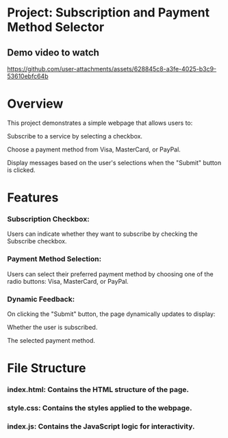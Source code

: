 # Project: Subscription and Payment Method Selector

## Demo video to watch 

https://github.com/user-attachments/assets/628845c8-a3fe-4025-b3c9-53610ebfc64b


# Overview

This project demonstrates a simple webpage that allows users to:

Subscribe to a service by selecting a checkbox.

Choose a payment method from Visa, MasterCard, or PayPal.

Display messages based on the user's selections when the "Submit" button is clicked.

# Features

### Subscription Checkbox:

Users can indicate whether they want to subscribe by checking the Subscribe checkbox.

### Payment Method Selection:

Users can select their preferred payment method by choosing one of the radio buttons: Visa, MasterCard, or PayPal.

### Dynamic Feedback:

On clicking the "Submit" button, the page dynamically updates to display:

Whether the user is subscribed.

The selected payment method.

# File Structure

 ### index.html: Contains the HTML structure of the page.

 ### style.css: Contains the styles applied to the webpage.

 ### index.js: Contains the JavaScript logic for interactivity.

